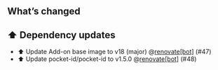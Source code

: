## What’s changed

## ⬆️ Dependency updates

- ⬆️ Update Add-on base image to v18 (major) @[renovate[bot]](https://github.com/apps/renovate) (#47)
- ⬆️ Update pocket-id/pocket-id to v1.5.0 @[renovate[bot]](https://github.com/apps/renovate) (#48)
